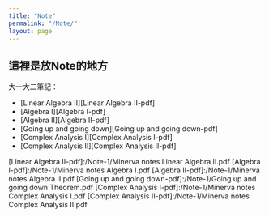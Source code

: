 ```yaml
---
title: "Note"
permalink: "/Note/"
layout: page
---
```


## 這裡是放Note的地方

大一大二筆記：

+  [Linear Algebra II][Linear Algebra II-pdf]
+  [Algebra I][Algebra I-pdf]
+  [Algebra II][Algebra II-pdf]
+  [Going up and going down][Going up and going down-pdf]
+  [Complex Analysis I][Complex Analysis I-pdf]
+  [Complex Analysis II][Complex Analysis II-pdf]

[Linear Algebra II-pdf]:/Note-1/Minerva notes Linear Algebra II.pdf
[Algebra I-pdf]:/Note-1/Minerva notes Algebra I.pdf
[Algebra II-pdf]:/Note-1/Minerva notes Algebra II.pdf
[Going up and going down-pdf]:/Note-1/Going up and going down Theorem.pdf
[Complex Analysis I-pdf]:/Note-1/Minerva notes Complex Analysis I.pdf
[Complex Analysis II-pdf]:/Note-1/Minerva notes Complex Analysis II.pdf
